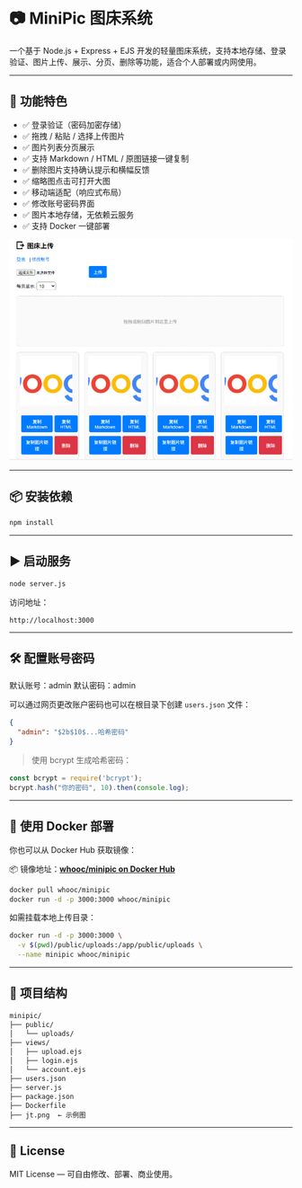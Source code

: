 # 📷 MiniPic 图床系统

一个基于 Node.js + Express + EJS 开发的轻量图床系统，支持本地存储、登录验证、图片上传、展示、分页、删除等功能，适合个人部署或内网使用。

---

## 🚀 功能特色

- ✅ 登录验证（密码加密存储）
- ✅ 拖拽 / 粘贴 / 选择上传图片
- ✅ 图片列表分页展示
- ✅ 支持 Markdown / HTML / 原图链接一键复制
- ✅ 删除图片支持确认提示和横幅反馈
- ✅ 缩略图点击可打开大图
- ✅ 移动端适配（响应式布局）
- ✅ 修改账号密码界面
- ✅ 图片本地存储，无依赖云服务
- ✅ 支持 Docker 一键部署

![MiniPic 示例图](./jt.png)

---

## 📦 安装依赖

```bash
npm install
```

---

## ▶️ 启动服务

```bash
node server.js
```

访问地址：

```
http://localhost:3000
```

---

## 🛠 配置账号密码

默认账号：admin
默认密码：admin


可以通过网页更改账户密码也可以在根目录下创建 `users.json` 文件：

```json
{
  "admin": "$2b$10$...哈希密码"
}
```

> 使用 bcrypt 生成哈希密码：

```js
const bcrypt = require('bcrypt');
bcrypt.hash("你的密码", 10).then(console.log);
```

---

## 🐳 使用 Docker 部署

你也可以从 Docker Hub 获取镜像：

📦 镜像地址：**[whooc/minipic on Docker Hub](https://hub.docker.com/r/whooc/minipic)**

```bash
docker pull whooc/minipic
docker run -d -p 3000:3000 whooc/minipic
```

如需挂载本地上传目录：

```bash
docker run -d -p 3000:3000 \
  -v $(pwd)/public/uploads:/app/public/uploads \
  --name minipic whooc/minipic
```

---

## 📁 项目结构

```
minipic/
├── public/
│   └── uploads/
├── views/
│   ├── upload.ejs
│   ├── login.ejs
│   └── account.ejs
├── users.json
├── server.js
├── package.json
├── Dockerfile
├── jt.png  ← 示例图
```

---

## 📄 License

MIT License — 可自由修改、部署、商业使用。